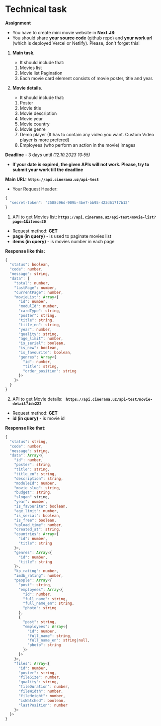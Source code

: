 # Technical task

**Assignment**

- You have to create mini movie website in **Next.JS**:
- You should share **your source code** (github repo) and **your work url** (which is deployed Vercel or Netlify). Please, don't forget this!

1. **Main task**.

   - It should include that:

   1. Movies list
   2. Movie list Pagination
   3. Each movie card element consists of movie poster, title and year.

2. **Movie details**.
   - It should include that:
   1. Poster
   2. Movie title
   3. Movie description
   4. Movie year
   5. Movie country
   6. Movie genre
   7. Demo player (It has to contain any video you want. Custom Video player is more prefered)
   8. Employees (who perform an action in the movie) images

**Deadline** - 3 days until _(12.10.2023 10:55)_

- **If your date is expired, the given APIs will not work. Please, try to submit your work till the deadline**

**Main URL: `https://api.cinerama.uz/api-test`**

- Your Request Header:

```ts
{
  "secret-token": "2588c96d-909b-4be7-bb95-423d617f7b12"
}
```

1. API to get Movies list:
   **`https://api.cinerama.uz/api-test/movie-list?page=1&items=20`**

- Request method: **GET**
- **page (in query)** - is used to paginate movies list
- **items (in query)** - is movies number in each page

**Response like this:**

```ts
{
  "status": boolean,
  "code": number,
  "message": string,
  "data": {
    "total": number,
    "lastPage": number,
    "currentPage": number,
    "movieList": Array<{
      "id": number,
      "modulId": number,
      "cardType": string,
      "poster": string,
      "title": string,
      "title_en": string,
      "year": number,
      "quality": string,
      "age_limit": number,
      "is_serial": boolean,
      "is_new": boolean,
      "is_favourite": boolean,
      "genres": Array<{
        "id": number,
        "title": string,
        "order_position": string
      }>
    }>
  }
}
```

2. API to get Movie details:
   **` https://api.cinerama.uz/api-test/movie-detail?id=222`**

- Request method: **GET**
- **id (in query)** - is movie id

**Response like that:**

```ts
{
  "status": string,
  "code": number,
  "message": string,
  "data": Array<{
    "id": number,
    "poster": string,
    "title": string,
    "title_en": string,
    "description": string,
    "moduleId": number,
    "movie_slug": string,
    "budget": string,
    "slogan" string,
    "year": number,
    "is_favourite": boolean,
    "age_limit": number,
    "is_serial": boolean,
    "is_free": boolean,
    "upload_time": number,
    "created_at": string,
    "countries": Array<{
      "id": number,
      "title": string
    }>,
    "genres": Array<{
      "id": number,
      "title": string
    }>,
    "kp_rating": number,
    "imdb_rating": number,
    "people": Array<{
      "post": string,
      "employees": Array<{
        "id": number,
        "full_name": string,
        "full_name_en": string,
        "photo": string
      },
      {
        "post": string,
        "employees": Array<{
          "id": number,
          "full_name": string,
          "full_name_en": string|null,
          "photo": string
        }>
      }>
    }>,
    "files": Array<{
      "id": number,
      "poster": string,
      "fileSize": number,
      "quality": string,
      "fileDuration": number,
      "fileWidth": number,
      "fileHeight": number,
      "isWatched": boolean,
      "lastPosition": number
    }>
  }>
}
```
